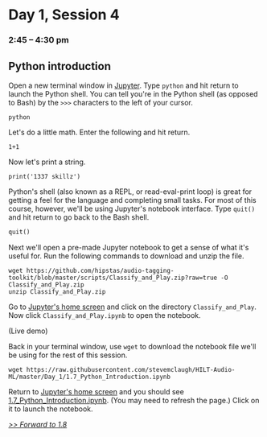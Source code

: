 # Day 1, Session 4
### 2:45 – 4:30 pm

## Python introduction

<!-- possibly continuing Bash intro from before lunch -->

<!-- Go through the beginning of this together. -->

Open a new terminal window in <a href="http://127.0.0.1:8888/terminals/99" target="_blank">Jupyter</a>. Type `python` and hit return to launch the Python shell. You can tell you're in the Python shell (as opposed to Bash) by the `>>>` characters to the left of your cursor.

```
python
```

Let's do a little math. Enter the following and hit return.

```
1+1
```

Now let's print a string.

```
print('1337 skillz')
```

Python's shell (also known as a REPL, or read-eval-print loop) is great for getting a feel for the language and completing small tasks. For most of this course, however, we'll be using Jupyter's notebook interface. Type `quit()` and hit return to go back to the Bash shell.

```python
quit()
```

Next we'll open a pre-made Jupyter notebook to get a sense of what it's useful for. Run the following commands to download and unzip the file.

```
wget https://github.com/hipstas/audio-tagging-toolkit/blob/master/scripts/Classify_and_Play.zip?raw=true -O Classify_and_Play.zip
unzip Classify_and_Play.zip
```

Go to <a href="http://127.0.0.1:8888/" target="_blank">Jupyter's home screen</a> and click on the directory `Classify_and_Play`. Now click `Classify_and_Play.ipynb` to open the notebook.

(Live demo)

Back in your terminal window, use `wget` to download the notebook file we'll be using for the rest of this session.

```
wget https://raw.githubusercontent.com/stevemclaugh/HILT-Audio-ML/master/Day_1/1.7_Python_Introduction.ipynb
```

Return to <a href="http://127.0.0.1:8888/" target="_blank">Jupyter's home screen</a> and you should see [1.7_Python_Introduction.ipynb](1.7_Python_Introduction.ipynb). (You may need to refresh the page.) Click on it to launch the notebook.

[*>> Forward to 1.8*](1.8.md)
